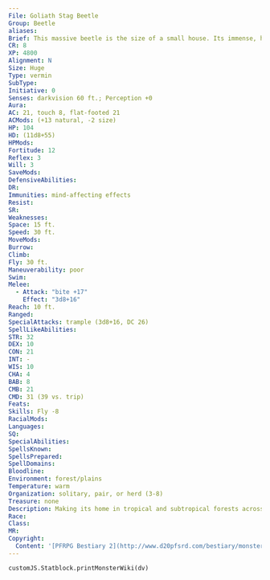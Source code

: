 ```yaml
---
File: Goliath Stag Beetle
Group: Beetle
aliases: 
Brief: This massive beetle is the size of a small house. Its immense, horn-like mandibles clash with a hungry fervor.
CR: 8
XP: 4800
Alignment: N
Size: Huge
Type: vermin
SubType: 
Initiative: 0
Senses: darkvision 60 ft.; Perception +0
Aura: 
AC: 21, touch 8, flat-footed 21
ACMods: (+13 natural, -2 size)
HP: 104
HD: (11d8+55)
HPMods: 
Fortitude: 12
Reflex: 3
Will: 3
SaveMods: 
DefensiveAbilities: 
DR: 
Immunities: mind-affecting effects
Resist: 
SR: 
Weaknesses: 
Space: 15 ft.
Speed: 30 ft.
MoveMods: 
Burrow: 
Climb: 
Fly: 30 ft.
Maneuverability: poor
Swim: 
Melee: 
  - Attack: "bite +17"
    Effect: "3d8+16"
Reach: 10 ft.
Ranged: 
SpecialAttacks: trample (3d8+16, DC 26)
SpellLikeAbilities: 
STR: 32
DEX: 10
CON: 21
INT: -
WIS: 10
CHA: 4
BAB: 8
CMB: 21
CMD: 31 (39 vs. trip)
Feats: 
Skills: Fly -8
RacialMods: 
Languages: 
SQ: 
SpecialAbilities: 
SpellsKnown: 
SpellsPrepared: 
SpellDomains: 
Bloodline: 
Environment: forest/plains
Temperature: warm
Organization: solitary, pair, or herd (3-8)
Treasure: none
Description: Making its home in tropical and subtropical forests across the globe, the goliath beetle is among the largest species of giant beetle. While its diminutive cousins are primarily herbivores, the goliath stag beetle is carnivorous, hunting herd animals, humanoids, and even giants with ease. They typically use their trample attack against creatures smaller than themselves, returning after this punishing assault to pick off anything that's still moving with swift and deadly bites.  A goliath stag beetle is 25 feet long and weighs 8,000 pounds.
Race: 
Class: 
MR: 
Copyright:
  Content: '[PFRPG Bestiary 2](http://www.d20pfsrd.com/bestiary/monster-listings/vermin/beetle/beetle-goliath-stag)'
---
```

```dataviewjs
customJS.Statblock.printMonsterWiki(dv)
```
